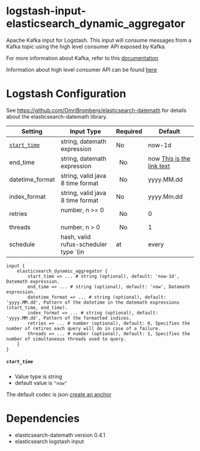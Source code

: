 logstash-input-elasticsearch_dynamic_aggregator
====================

Apache Kafka input for Logstash. This input will consume messages from a Kafka topic using the high level consumer API exposed by Kafka. 

For more information about Kafka, refer to this [documentation](http://kafka.apache.org/documentation.html) 

Information about high level consumer API can be found [here](http://kafka.apache.org/documentation.html#highlevelconsumerapi)

Logstash Configuration
====================

See https://github.com/OmriBromberg/elasticsearch-datemath for details about the elasticsearch-datemath library.

| Setting       | Input Type    | Required | Default |
| ------------- | ------------- | -------- | ------- |
| [`start_time`](#start_time)    | string, datemath expression        | No       |  now-1d |
| end_time      | string, datemath expression |   No    |  now    [This is the link text](#headin)|
| datetime_format | string, valid java 8 time format     |    No   | yyyy.MM.dd|
| index_format   | string, valid java 8 time format        | No       |  yyyy.Mm.dd |
| retries      | number, n >= 0      |   No    |  0    |
| threads | number, n > 0     |    No   | 1|
| schedule    | hash, valid rufus-scheduler type `{in|at|every|cron => x}`       | Yes       |   |


    input {
        elasticsearch_dynamic_aggregator {
            start_time => ... # string (optional), default: 'now-1d', Datemath expression.
            end_time => ... # string (optional), default: 'now', Datemath expression.
            datetime_format => ... # string (optional), default: 'yyyy.MM.dd', Pattern of the datetime in the datemath expressions (start_time, end_time).
            index_format => ... # string (optional), default: 'yyyy.MM.dd', Pattern of the formatted indices.
            retries => ... # number (optional), default: 0, Specifies the number of retires each query will do in case of a failure.
            threads => ... # number (optional), default: 1, Specifies the number of simultaneous threads used to query.
        }
    }
##### `start_time`
- Value type is string
- default value is `"now"`

The default codec is json 
[create an anchor](#Dependencies)

Dependencies
====================

* elasticsearch-datemath version 0.4.1
* elasticsearch logstash input
